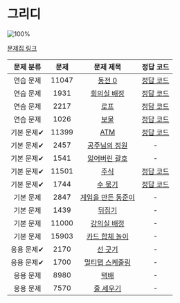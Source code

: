 # 그리디

![100%](https://progress-bar.xyz/7/?scale=17&title=progress&width=500&color=babaca&suffix=/17)

[문제집 링크](https://www.acmicpc.net/workbook/view/7320)

| 문제 분류 | 문제 | 문제 제목 | 정답 코드 |
| :--: | :--: | :--: | :--: |
| 연습 문제 | 11047 | [동전 0](https://www.acmicpc.net/problem/11047) | [정답 코드](/Users/jeongjaeyoon/Documents/GitHub/algorithm/Backkingdog/0x11/11047.cpp) |
| 연습 문제 | 1931 | [회의실 배정](https://www.acmicpc.net/problem/1931) | [정답 코드](/Users/jeongjaeyoon/Documents/GitHub/algorithm/Backkingdog/0x11/1931.cpp) |
| 연습 문제 | 2217 | [로프](https://www.acmicpc.net/problem/2217) | [정답 코드](/Users/jeongjaeyoon/Documents/GitHub/algorithm/Backkingdog/0x11/2217.cpp) |
| 연습 문제 | 1026 | [보물](https://www.acmicpc.net/problem/1026) | [정답 코드](/Users/jeongjaeyoon/Documents/GitHub/algorithm/Backkingdog/0x11/1026.cpp) |
| 기본 문제✔ | 11399 | [ATM](https://www.acmicpc.net/problem/11399) | [정답 코드](/Users/jeongjaeyoon/Documents/GitHub/algorithm/Backkingdog/0x11/11399.cpp) |
| 기본 문제✔ | 2457 | [공주님의 정원](https://www.acmicpc.net/problem/2457) | - |
| 기본 문제✔ | 1541 | [잃어버린 괄호](https://www.acmicpc.net/problem/1541) | - |
| 기본 문제✔ | 11501 | [주식](https://www.acmicpc.net/problem/11501) | [정답 코드](/Users/jeongjaeyoon/Documents/GitHub/algorithm/Backkingdog/0x11/11501.cpp) |
| 기본 문제✔ | 1744 | [수 묶기](https://www.acmicpc.net/problem/1744) | [정답 코드](/Users/jeongjaeyoon/Documents/GitHub/algorithm/Backkingdog/0x11/1744.cpp) |
| 기본 문제 | 2847 | [게임을 만든 동준이](https://www.acmicpc.net/problem/2847) | - |
| 기본 문제 | 1439 | [뒤집기](https://www.acmicpc.net/problem/1439) | - |
| 기본 문제 | 11000 | [강의실 배정](https://www.acmicpc.net/problem/11000) | - |
| 기본 문제 | 15903 | [카드 합체 놀이](https://www.acmicpc.net/problem/15903) | - |
| 응용 문제✔ | 2170 | [선 긋기](https://www.acmicpc.net/problem/2170) | - |
| 응용 문제✔ | 1700 | [멀티탭 스케줄링](https://www.acmicpc.net/problem/1700) | - |
| 응용 문제 | 8980 | [택배](https://www.acmicpc.net/problem/8980) | - |
| 응용 문제 | 7570 | [줄 세우기](https://www.acmicpc.net/problem/7570) | - |
